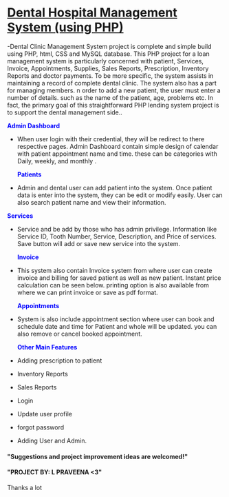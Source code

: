 # <a href="https://youtu.be/mLFPodZO8Iw" target="_blank"> Dental Hospital Management System (using PHP) </a> 
-Dental Clinic Management System project is complete and simple build using PHP, html, CSS and MySQL database.
This PHP project for a loan management system is particularly concerned with patient, Services, Invoice, Appointments, Supplies, Sales Reports, Prescription, Inventory Reports and doctor payments. To be more specific, the system assists in maintaining a record of complete dental clinic. The system also has a part for managing members.
n order to add a new patient, the user must enter a number of details. such as the name of the patient, age, problems etc. In fact, the primary goal of this straightforward PHP lending system project is to support the dental management side..

<span style="color:blue">**Admin Dashboard**</span>
- When user login with their credential, they will be redirect to there respective pages. Admin Dashboard contain simple design of calendar with patient appointment name and time. these can be categories with Daily, weekly, and monthly .

  <span style="color:blue">**Patients**</span>
- Admin and dental user can add patient into the system. Once patient data is enter into the system, they can be edit or modify easily. User can also search patient name and view their information.

<span style="color:blue">**Services**</span>
- Service and be add by those who has admin privilege. Information like Service ID, Tooth Number, Service, Description, and Price of services. Save button will add or save new service into the system.


  <span style="color:blue">**Invoice**</span>
- This system also contain Invoice system from where user can create invoice and billing for saved patient as well as new patient. Instant price calculation can be seen below. printing option is also available from where we can print invoice or save as pdf format.

  <span style="color:blue">**Appointments**</span>
- System is also include appointment section where user can book and schedule date and time for Patient and whole will be updated. you can also remove or cancel booked appointment.

  <span style="color:blue">**Other Main Features**</span>
- Adding prescription to patient
- Inventory Reports
- Sales Reports
- Login
- Update user profile
- forgot password
- Adding User and Admin.


#### "Suggestions and project improvement ideas are welcomed!"

#### "PROJECT BY: L PRAVEENA <3"

<bold>Thanks a lot</bold><br/>

